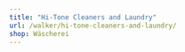 ```yaml
---
title: "Hi-Tone Cleaners and Laundry"
url: /walker/hi-tone-cleaners-and-laundry/
shop: Wäscherei
---
```

